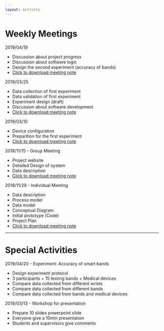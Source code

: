 ```yaml
---
layout: activity
---
```


# Weekly Meetings

2019/04/19
- Discussion about project progress
- Discussion about software logic
- Design the second experiment (accuracy of bands)
- <a href="https://raw.githubusercontent.com/5656hcx/HDMProject/master/docs/notes/minutes_190419.pdf">Click to download meeting note</a>

2019/03/25
- Data collection of first experiment
- Data validation of first experiment
- Experiment design (draft)
- Discussion about software development
- <a href="https://raw.githubusercontent.com/5656hcx/HDMProject/master/docs/notes/minutes_190325.pdf">Click to download meeting note</a>

2019/03/10
- Device configuration
- Preparition for the first experiment
- <a href="https://raw.githubusercontent.com/5656hcx/HDMProject/master/docs/notes/minutes_190310.pdf">Click to download meeting note</a>

2018/11/15 - Group Meeting 
- Project website
- Detailed Design of system
- Data description
- <a href="https://raw.githubusercontent.com/5656hcx/HDMProject/master/docs/notes/minutes_181115.pdf">Click to download meeting note</a>

2018/11/29 - Individual Meeting 
- Data description
- Process model
- Data model
- Conceptual Diagram
- Initial prototype (Code)
- Project Plan
- <a href="https://raw.githubusercontent.com/5656hcx/HDMProject/master/docs/notes/minutes_181129.pdf">Click to download meeting note</a>

---

# Special Activities

2019/04/20 - Experiment: Accuracy of smart bands
- Design experiment protocol
- 3 participants + 15 testing bands + Medical devices
- Compare data collected from different wrists
- Compare data collected from different bands
- Compare data collected from bands and medical devices

2019/03/13 - Workshop for presentation
- Prepare 10 slides powerpoint slide
- Everyone give a 10min presentation
- Students and supervisors give comments
